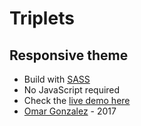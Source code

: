 # Triplets

## Responsive theme 

- Build with [SASS](http://sass-lang.com/)
- No JavaScript required
- Check the [live demo here](https://omar-gonzalez.github.io/triplets/)
- [Omar Gonzalez](https://www.linkedin.com/in/omar-gonzalez-rocha-2199135a/) - 2017